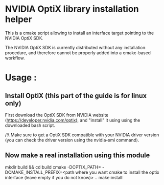 # NVIDIA OptiX library installation helper

This is a cmake script allowing to install an interface target pointing to the NVIDIA OptiX SDK.

The NVIDIA OptiX SDK is currently distributed without any installation
procedure, and therefore cannot be properly added into a cmake-based workflow.

# Usage :

## Install OptiX (this part of the guide is for linux only)

First download the OptiX SDK from NVIDIA website
(https://developer.nvidia.com/optix), and "install" it using using the
downloaded bash script.

/!\ Make sure to get a OptiX SDK compatible with your NVIDIA driver version
(you can check the driver version using the nvidia-smi command).


## Now make a real installation using this module

mkdir build && cd build
cmake -DOPTIX_PATH=<path to your optix SDK> -DCMAKE_INSTALL_PREFIX=<path where you want cmake to install the optix interface (leave empty if you do not know)> ..
make install



